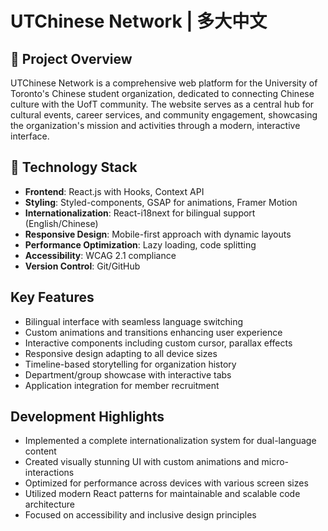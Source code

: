 # UTChinese Network | 多大中文

## 📌 Project Overview

UTChinese Network is a comprehensive web platform for the University of Toronto's Chinese student organization, dedicated to connecting Chinese culture with the UofT community. The website serves as a central hub for cultural events, career services, and community engagement, showcasing the organization's mission and activities through a modern, interactive interface.

## 🔧 Technology Stack

- **Frontend**: React.js with Hooks, Context API
- **Styling**: Styled-components, GSAP for animations, Framer Motion
- **Internationalization**: React-i18next for bilingual support (English/Chinese)
- **Responsive Design**: Mobile-first approach with dynamic layouts
- **Performance Optimization**: Lazy loading, code splitting
- **Accessibility**: WCAG 2.1 compliance
- **Version Control**: Git/GitHub

## Key Features

- Bilingual interface with seamless language switching
- Custom animations and transitions enhancing user experience
- Interactive components including custom cursor, parallax effects
- Responsive design adapting to all device sizes
- Timeline-based storytelling for organization history
- Department/group showcase with interactive tabs
- Application integration for member recruitment

## Development Highlights

- Implemented a complete internationalization system for dual-language content
- Created visually stunning UI with custom animations and micro-interactions
- Optimized for performance across devices with various screen sizes
- Utilized modern React patterns for maintainable and scalable code architecture
- Focused on accessibility and inclusive design principles
